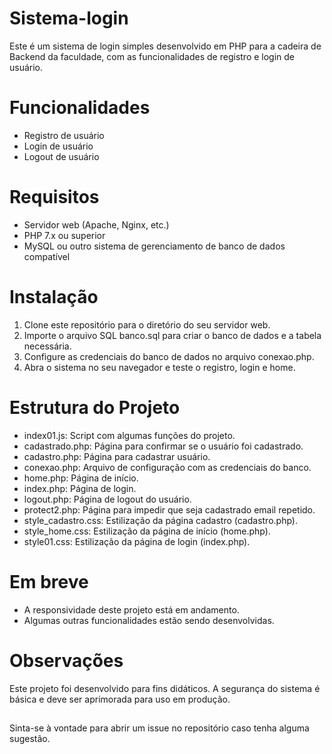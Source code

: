 # Sistema-login
Este é um sistema de login simples desenvolvido em PHP para a cadeira de Backend da faculdade, com as funcionalidades de registro e login de usuário. 

# Funcionalidades
* Registro de usuário
* Login de usuário
* Logout de usuário

# Requisitos
* Servidor web (Apache, Nginx, etc.)
* PHP 7.x ou superior
* MySQL ou outro sistema de gerenciamento de banco de dados compatível

# Instalação
1. Clone este repositório para o diretório do seu servidor web.
2. Importe o arquivo SQL banco.sql para criar o banco de dados e a tabela necessária.
3. Configure as credenciais do banco de dados no arquivo conexao.php.
4. Abra o sistema no seu navegador e teste o registro, login e home.


# Estrutura do Projeto
* index01.js: Script com algumas funções do projeto.
* cadastrado.php: Página para confirmar se o usuário foi cadastrado.
* cadastro.php: Página para cadastrar usuário.
* conexao.php: Arquivo de configuração com as credenciais do banco.
* home.php: Página de início.
* index.php: Página de login.
* logout.php: Página de logout do usuário.
* protect2.php: Página para impedir que seja cadastrado email repetido.
* style_cadastro.css: Estilização da página cadastro (cadastro.php).
* style_home.css: Estilização da página de início (home.php).
* style01.css: Estilização da página de login (index.php).


# Em breve
- A responsividade deste projeto está em andamento.
- Algumas outras funcionalidades estão sendo desenvolvidas.



# Observações
Este projeto foi desenvolvido para fins didáticos.
A segurança do sistema é básica e deve ser aprimorada para uso em produção.
##

Sinta-se à vontade para abrir um issue no repositório caso tenha alguma sugestão.